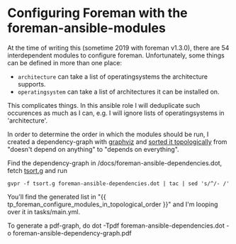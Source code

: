 Configuring Foreman with the foreman-ansible-modules
====================================================

At the time of writing this (sometime 2019 with foreman v1.3.0),
there are 54 interdependent modules to configure foreman.
Unfortunately, some things can be defined in more than one place:

* `architecture` can take a list of operatingsystems the architecture supports.
* `operatingsystem` can take a list of architectures it can be installed on.

This complicates things.  In this ansible role I will deduplicate such
occurences as much as I can, e.g. I will ignore lists of operatingsystems
in 'architecture'.

In order to determine the order in which the modules should be run,
I created a dependency-graph with [graphviz](https://graphviz.org) and
[sorted it topologically](https://en.wikipedia.org/wiki/Topological_sorting)
from "doesn't depend on anything" to "depends on everything".

Find the dependency-graph in /docs/foreman-ansible-dependencies.dot, fetch
[tsort.g](https://gist.github.com/carld/e7f48dc15b870a850dd701900d279848)
and run

    gvpr -f tsort.g foreman-ansible-dependencies.dot | tac | sed 's/^/- /'

You'll find the generated list in "{{ tp_foreman_configure_modules_in_topological_order }}"
and I'm looping over it in tasks/main.yml.

To generate a pdf-graph, do
    dot -Tpdf foreman-ansible-dependencies.dot -o foreman-ansible-dependency-graph.pdf
